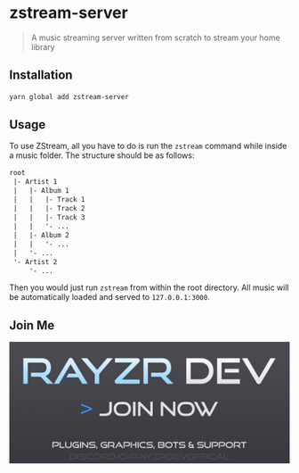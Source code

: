 # zstream-server

> A music streaming server written from scratch to stream your home library

## Installation

```bash
yarn global add zstream-server
```

## Usage

To use ZStream, all you have to do is run the `zstream` command while inside a music folder. The structure should be as follows:

```
root
 |- Artist 1
 |   |- Album 1
 |   |   |- Track 1
 |   |   |- Track 2
 |   |   |- Track 3
 |   |   '- ...
 |   |- Album 2
 |   |   '- ...
 |   '- ...
 '- Artist 2
     '- ...
```

Then you would just run `zstream` from within the root directory. All music will be automatically loaded and served to `127.0.0.1:3000`.

## Join Me
[![Discord Badge](https://github.com/Rayzr522/ProjectResources/raw/master/RayzrDev/badge-small.png)](https://discord.io/rayzrdevofficial)